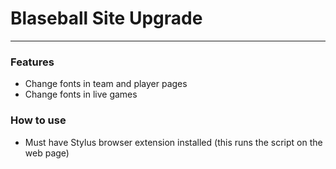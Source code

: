 # Blaseball Site Upgrade
---
### Features
- Change fonts in team and player pages
- Change fonts in live games

### How to use
- Must have Stylus browser extension installed (this runs the script on the web page)
